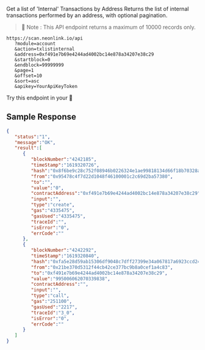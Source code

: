 Get a list of 'Internal' Transactions by Address
Returns the list of internal transactions performed by an address, with optional pagination.
​
> 📝 Note : This API endpoint returns a maximum of 10000 records only.

```shell
https://scan.neonlink.io/api
   ?module=account
   &action=txlistinternal
   &address=0xf491e7b69e4244ad4002bc14e878a34207e38c29
   &startblock=0
   &endblock=99999999
   &page=1
   &offset=10
   &sort=asc
   &apikey=YourApiKeyToken
```

Try this endpoint in your 🔗
​
## Sample Response

```json
{
   "status":"1",
   "message":"OK",
   "result":[
      {
         "blockNumber":"4242185",
         "timeStamp":"1619320726",
         "hash":"0x8f6be9c28c752f08946b0226324e1ae99818134d66f18b70328a739435d17395",
         "from":"0x95478c4f7d22d1048f46100001c2c69d2ba57380",
         "to":"",
         "value":"0",
         "contractAddress":"0xf491e7b69e4244ad4002bc14e878a34207e38c29",
         "input":"",
         "type":"create",
         "gas":"4335475",
         "gasUsed":"4335475",
         "traceId":"",
         "isError":"0",
         "errCode":""
      },
      {
         "blockNumber":"4242292",
         "timeStamp":"1619320840",
         "hash":"0xfa5e28d59ab15306df9048c7dff27399e34a067817a6923ccd247111b444fb00",
         "from":"0x21be370d5312f44cb42ce377bc9b8a0cef1a4c83",
         "to":"0xf491e7b69e4244ad4002bc14e878a34207e38c29",
         "value":"995006062070339838",
         "contractAddress":"",
         "input":"",
         "type":"call",
         "gas":"251100",
         "gasUsed":"2217",
         "traceId":"3_0",
         "isError":"0",
         "errCode":""
      }
   ]
}
```
